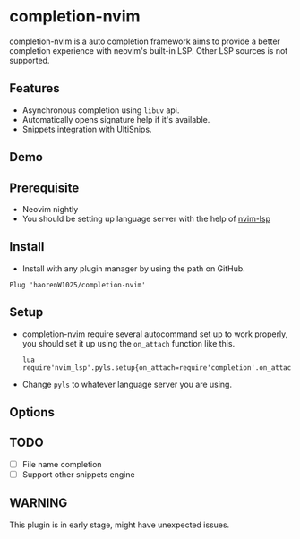 # completion-nvim

completion-nvim is a auto completion framework aims to provide a better completion experience with neovim's built-in LSP.
Other LSP sources is not supported.

## Features

- Asynchronous completion using `libuv` api.
- Automatically opens signature help if it's available.
- Snippets integration with UltiSnips.

## Demo

## Prerequisite
- Neovim nightly
- You should be setting up language server with the help of [nvim-lsp](https://github.com/neovim/nvim-lsp)

## Install

- Install with any plugin manager by using the path on GitHub.
```
Plug 'haorenW1025/completion-nvim'
```

## Setup
- completion-nvim require several autocommand set up to work properly, you should
  set it up using the `on_attach` function like this.
  ```
  lua require'nvim_lsp'.pyls.setup{on_attach=require'completion'.on_attach}
  ```
- Change `pyls` to whatever language server you are using.

## Options

## TODO

- [ ] File name completion
- [ ] Support other snippets engine

## WARNING
This plugin is in early stage, might have unexpected issues.
